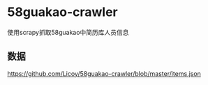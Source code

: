 # 58guakao-crawler
使用scrapy抓取58guakao中简历库人员信息

## 数据
https://github.com/Licoy/58guakao-crawler/blob/master/items.json
